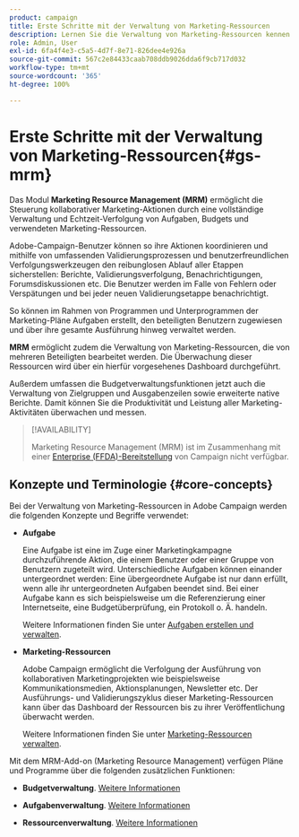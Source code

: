 ```yaml
---
product: campaign
title: Erste Schritte mit der Verwaltung von Marketing-Ressourcen
description: Lernen Sie die Verwaltung von Marketing-Ressourcen kennen.
role: Admin, User
exl-id: 6fa4f4e3-c5a5-4d7f-8e71-826dee4e926a
source-git-commit: 567c2e84433caab708ddb9026dda6f9cb717d032
workflow-type: tm+mt
source-wordcount: '365'
ht-degree: 100%

---
```


# Erste Schritte mit der Verwaltung von Marketing-Ressourcen{#gs-mrm}

Das Modul **Marketing Resource Management (MRM)** ermöglicht die Steuerung kollaborativer Marketing-Aktionen durch eine vollständige Verwaltung und Echtzeit-Verfolgung von Aufgaben, Budgets und verwendeten Marketing-Ressourcen.

Adobe-Campaign-Benutzer können so ihre Aktionen koordinieren und mithilfe von umfassenden Validierungsprozessen und benutzerfreundlichen Verfolgungswerkzeugen den reibunglosen Ablauf aller Etappen sicherstellen: Berichte, Validierungsverfolgung, Benachrichtigungen, Forumsdiskussionen etc. Die Benutzer werden im Falle von Fehlern oder Verspätungen und bei jeder neuen Validierungsetappe benachrichtigt.

So können im Rahmen von Programmen und Unterprogrammen der Marketing-Pläne Aufgaben erstellt, den beteiligten Benutzern zugewiesen und über ihre gesamte Ausführung hinweg verwaltet werden.

**MRM** ermöglicht zudem die Verwaltung von Marketing-Ressourcen, die von mehreren Beteiligten bearbeitet werden. Die Überwachung dieser Ressourcen wird über ein hierfür vorgesehenes Dashboard durchgeführt.

Außerdem umfassen die Budgetverwaltungsfunktionen jetzt auch die Verwaltung von Zielgruppen und Ausgabenzeilen sowie erweiterte native Berichte. Damit können Sie die Produktivität und Leistung aller Marketing-Aktivitäten überwachen und messen.

>[!AVAILABILITY]
>
>Marketing Resource Management (MRM) ist im Zusammenhang mit einer [Enterprise (FFDA)-Bereitstellung](../../v8/architecture/enterprise-deployment.md) von Campaign nicht verfügbar.

## Konzepte und Terminologie {#core-concepts}

Bei der Verwaltung von Marketing-Ressourcen in Adobe Campaign werden die folgenden Konzepte und Begriffe verwendet:

* **Aufgabe**

  Eine Aufgabe ist eine im Zuge einer Marketingkampagne durchzuführende Aktion, die einem Benutzer oder einer Gruppe von Benutzern zugeteilt wird. Unterschiedliche Aufgaben können einander untergeordnet werden: Eine übergeordnete Aufgabe ist nur dann erfüllt, wenn alle ihr untergeordneten Aufgaben beendet sind. Bei einer Aufgabe kann es sich beispielsweise um die Referenzierung einer Internetseite, eine Budgetüberprüfung, ein Protokoll o. Ä. handeln.

  Weitere Informationen finden Sie unter [Aufgaben erstellen und verwalten](creating-and-managing-tasks.md).

* **Marketing-Ressourcen**

  Adobe Campaign ermöglicht die Verfolgung der Ausführung von kollaborativen Marketingprojekten wie beispielsweise Kommunikationsmedien, Aktionsplanungen, Newsletter etc. Der Ausführungs- und Validierungszyklus dieser Marketing-Ressourcen kann über das Dashboard der Ressourcen bis zu ihrer Veröffentlichung überwacht werden.

  Weitere Informationen finden Sie unter [Marketing-Ressourcen verwalten](managing-marketing-resources.md).

<!--
>[!NOTE]
>
>For more on Adobe Campaign workspace, refer to [this section](../../platform/using/adobe-campaign-workspace.md).
>  
>Deliveries and communication channels are detailed in [this section](../../delivery/using/steps-about-delivery-creation-steps.md).  
>
>Marketing campaign functionalities are detailed in [this section](../../campaign/using/accessing-marketing-campaigns.md).
-->

Mit dem MRM-Add-on (Marketing Resource Management) verfügen Pläne und Programme über die folgenden zusätzlichen Funktionen:

* **Budgetverwaltung**. [Weitere Informationen](controlling-costs.md)

* **Aufgabenverwaltung**. [Weitere Informationen](creating-and-managing-tasks.md)

* **Ressourcenverwaltung**. [Weitere Informationen](managing-marketing-resources.md)
